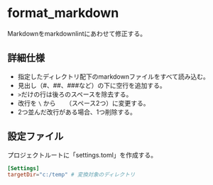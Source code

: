 # format_markdown

Markdownをmarkdownlintにあわせて修正する。

## 詳細仕様

* 指定したディレクトリ配下のmarkdownファイルをすべて読み込む。
* 見出し（#、##、###など）の下に空行を追加する。
* `>`だけの行は後ろのスペースを除去する。
* 改行を `\` から `  ` （スペース2つ）に変更する。
* 2つ並んだ改行がある場合、1つ削除する。

## 設定ファイル

プロジェクトルートに「settings.toml」を作成する。

``` toml
[Settings]
targetDir="c:/temp" # 変換対象のディレクトリ
```
